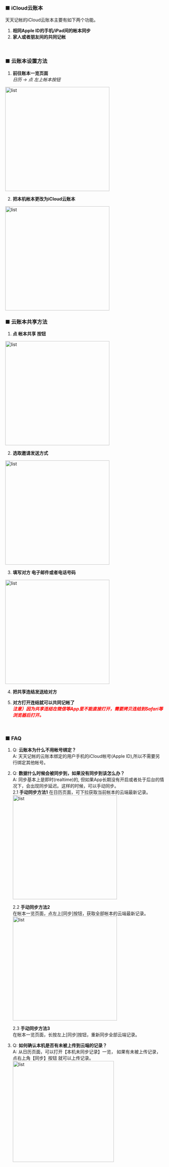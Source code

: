 ### ■ iCloud云账本
天天记帐的iCloud云账本主要有如下两个功能。  
1. **相同Apple ID的手机/iPad间的帐本同步**
2. **家人或者朋友间的共同记帐**

<br>

### ■ 云账本设置方法
1. **前往账本一览页面**  
*日历  → 点 左上帐本按钮*  
<img src="https://kakeibo-helper.oss-cn-hongkong.aliyuncs.com/cloudbook/cn-cloudbook1.PNG" alt="list" width="330"/>


2. **把本机帐本更改为iCloud云账本**  
<img src="https://kakeibo-helper.oss-cn-hongkong.aliyuncs.com/cloudbook/cn-cloudbook2.PNG" alt="list" width="330"/>

<br>

### ■ 云账本共享方法
1. **点 帐本共享 按钮**  
<img src="https://kakeibo-helper.oss-cn-hongkong.aliyuncs.com/cloudbook/cn-cloudbook3.PNG" alt="list" width="330"/>


2. **选取邀请发送方式**  
<img src="https://kakeibo-helper.oss-cn-hongkong.aliyuncs.com/cloudbook/cn-cloudbook4.PNG" alt="list" width="330"/>


3. **填写对方 电子邮件或者电话号码**  
<img src="https://kakeibo-helper.oss-cn-hongkong.aliyuncs.com/cloudbook/cn-cloudbook5.PNG" alt="list" width="330"/>


4. **把共享连结发送给对方**

5. **对方打开连结就可以共同记帐了**  
*<span style="color: red; font-weight: bold; ">注意）因为共享连结在微信等App里不能直接打开，需要拷贝连结到Safari等浏览器后打开。</span>*

<br>

### ■ FAQ

1. Q: **云账本为什么不用帐号绑定？**  
A: 天天记帐的云账本绑定的用户手机的iCloud帐号(Apple ID),所以不需要另行绑定其他帐号。

2. Q: **数据什么时候会被同步到，如果没有同步到该怎么办？**  
A: 同步基本上是即时(realtime)的, 但如果App长期没有开启或者处于后台的情况下，会出现同步延迟。这样的时候，可以手动同步。  
    2.1 **手动同步方法1**
    在日历页面，可下拉获取当前帐本的云端最新记录。  
    <img src="https://kakeibo-helper.oss-cn-hongkong.aliyuncs.com/cloudbook/cn-cloudbook6.PNG" alt="list" width="330"/>

    2.2 **手动同步方法2**  
    在帐本一览页面，点左上[同步]按钮，获取全部帐本的云端最新记录。  
    <img src="https://kakeibo-helper.oss-cn-hongkong.aliyuncs.com/cloudbook/cn-cloudbook7.PNG" alt="list" width="330"/>

    2.3 **手动同步方法3**  
    在帐本一览页面，长按左上[同步]按钮，重新同步全部云端记录。  

3. Q: **如何确认本机是否有未被上传到云端的记录？**  
    A: 从日历页面，可以打开【本机未同步记录】一览，
    如果有未被上传记录，点右上角【同步】按钮 就可以上传记录。  
    <img src="https://kakeibo-helper.oss-cn-hongkong.aliyuncs.com/cloudbook/cn-cloudbook9.PNG" alt="list" width="320"/>